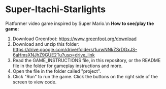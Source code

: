 # Super-Itachi-Starlights
Platformer video game inspired by Super Mario.\n
**How to see/play the game:**
1. Download Greenfoot: https://www.greenfoot.org/download
2. Download and unzip this folder: https://drive.google.com/drive/folders/1urwNNkZSrDGxJS-6aHmsXNJhZ9GUE2Tu?usp=drive_link
3. Read the GAME_INSTRUCTIONS file, in this repository, or the README file in the folder for gameplay instructions and more.
4. Open the file in the folder called "project".
5. Click "Run" to run the game. Click the buttons on the right side of the screen to view code.
